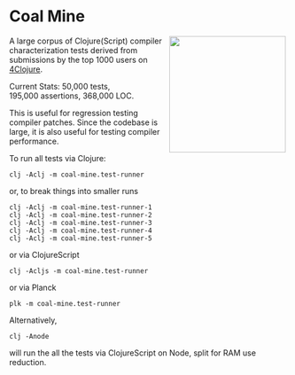 # Coal Mine

<img src="mine.jpg" align="right" height="210px" hspace="5px"/>

A large corpus of Clojure(Script) compiler characterization tests derived from submissions by 
the top 1000 users on [4Clojure](http://www.4clojure.com).

Current Stats: 50,000 tests, 195,000 assertions, 368,000 LOC.

This is useful for regression testing compiler patches. Since the codebase is large, it is also 
useful for testing compiler performance.

To run all tests via Clojure:

```
clj -Aclj -m coal-mine.test-runner
```

or, to break things into smaller runs


```
clj -Aclj -m coal-mine.test-runner-1
clj -Aclj -m coal-mine.test-runner-2
clj -Aclj -m coal-mine.test-runner-3
clj -Aclj -m coal-mine.test-runner-4
clj -Aclj -m coal-mine.test-runner-5
```

or via ClojureScript

```
clj -Acljs -m coal-mine.test-runner
```

or via Planck

```
plk -m coal-mine.test-runner
```

Alternatively, 

```
clj -Anode
``` 

will run the all the tests via ClojureScript on Node, split for 
RAM use reduction.
